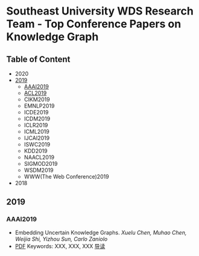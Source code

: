 # Southeast University WDS Research Team - Top Conference Papers on Knowledge Graph

## Table of Content

* 2020
* [2019](#2019)
  * [AAAI2019](#AAAI2019)
  * [ACL2019](#ACL2019)
  * CIKM2019
  * EMNLP2019
  * ICDE2019
  * ICDM2019
  * ICLR2019
  * ICML2019
  * IJCAI2019
  * ISWC2019
  * KDD2019
  * NAACL2019
  * SIGMOD2019
  * WSDM2019
  * WWW(The Web Conference)2019
* 2018

## 2019

### AAAI2019

* Embedding Uncertain Knowledge Graphs. *Xuelu Chen, Muhao Chen, Weijia Shi, Yizhou Sun, Carlo Zaniolo*
 * [PDF](http://xxx.com/1.pdf) Keywords: XXX, XXX, XXX [导读](http://xxx.com/ "导读文字")

